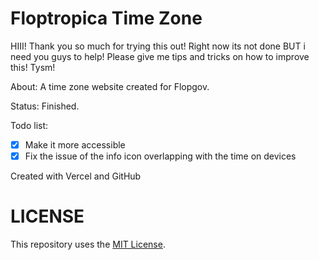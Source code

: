 # Floptropica Time Zone
HIII! Thank you so much for trying this out! Right now its not done BUT i need you guys to help! Please give me tips and tricks on how to improve this! Tysm!

About: A time zone website created for Flopgov.

Status: Finished.

Todo list:

- [x] Make it more accessible
- [x] Fix the issue of the info icon overlapping with the time on devices

Created with Vercel and GitHub

# LICENSE
This repository uses the [MIT License](LICENSE).

